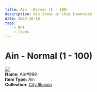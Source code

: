 ```yaml
---
title: Ain - Normal (1 - 100)
description: Ain Items in Chia Inventory
date: 2022-10-10
tags:
    - NFT
    - Items
---
```


# Ain - Normal (1 - 100)
<div class="item_thumbnail">
<img loading="lazy" src="https://s7mypzgk2rlvm24nv2dhquchkwwvadxy7iuaqmnw5xsmzazary.arweave.net/l9mH5Mr_UV1Zrja6GeFBHVa1QDvj6KAgxtu3kzIMgjo"><br/>
<div><strong>Name:</strong> Ain#989</div>
<div><strong>Item Type:</strong> Ain</div>
<div><strong>Collection:</strong> <a href="https://www.spacescan.io/xch/nft/collection/col1lend2dcn558km4wcwta4xnkfv3xpcmlp9kyt0m909emvfxechlyqdl5ndg">City Illusion</a></div>
</div>

